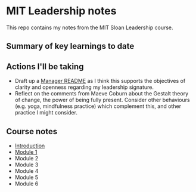 # MIT Leadership notes

This repo contains my notes from the MIT Sloan Leadership course.

## Summary of key learnings to date


## Actions I'll be taking

- Draft up a [Manager README](https://managerreadme.com/) as I think this supports the objectives of clarity and openness regarding my leadership signature.
- Reflect on the comments from Maeve Coburn about the Gestalt theory of change, the power of being fully present. Consider other behaviours (e.g. yoga, mindfulness practice) which complement this, and other practice I might consider.

## Course notes

- [Introduction](0_introduction.md)
- [Module 1](1_your_leadership_signature.md)
- Module 2
- Module 3
- Module 4
- Module 5
- Module 6
